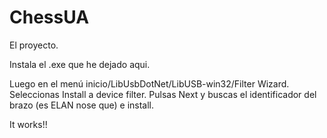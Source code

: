 # ChessUA
El proyecto.

Instala el .exe que he dejado aqui.

Luego en el menú inicio/LibUsbDotNet/LibUSB-win32/Filter Wizard.
Seleccionas Install a device filter. Pulsas Next y buscas el identificador del brazo (es ELAN nose que) e install.

It works!!
